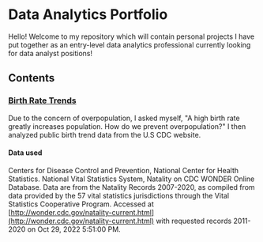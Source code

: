 # Data Analytics Portfolio
Hello! Welcome to my repository which will contain personal projects I have put together as an entry-level data analytics professional currently looking for data analyst positions!

## Contents
### [Birth Rate Trends](https://github.com/chloelinli/chloelinli.github.io/tree/main/projects/us_birth_rate_trends_20221006)
Due to the concern of overpopulation, I asked myself, "A high birth rate greatly increases population. How do we prevent overpopulation?" I then analyzed public birth trend data from the U.S CDC website.

#### Data used
Centers for Disease Control and Prevention, National Center for Health Statistics. National Vital Statistics System, Natality on CDC WONDER Online Database. Data are from the Natality Records 2007-2020, as compiled from data provided by the 57 vital statistics jurisdictions through the Vital Statistics Cooperative Program. Accessed at [http://wonder.cdc.gov/natality-current.html](http://wonder.cdc.gov/natality-current.html) with requested records 2011-2020 on Oct 29, 2022 5:51:00 PM.
